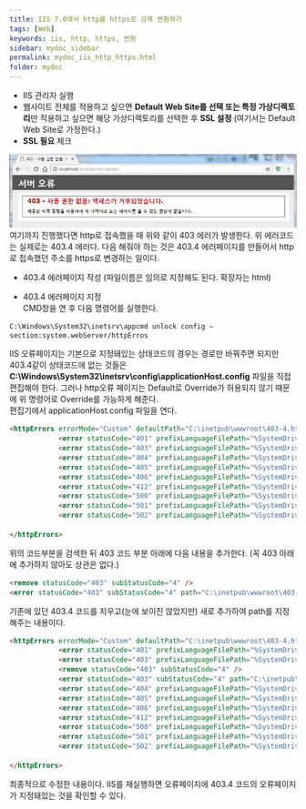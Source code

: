```yaml
---
title: IIS 7.0에서 http를 https로 강제 변환하기
tags: [Web]
keywords: iis, http, https, 변환
sidebar: mydoc_sidebar
permalink: mydoc_iis_http_https.html
folder: mydoc
---
```


* IIS 관리자 실행
* 웹사이트 전체를 적용하고 싶으면 **Default Web Site를 선택 또는 특정 가상디렉토리**만 적용하고 싶으면 해당 가상디렉토리를 선택한 후 **SSL 설정** (여기서는 Default Web Site로 가정한다.)
* **SSL 필요** 체크

![](../../images/403.4-error.jpg)
여기까지 진행했다면 http로 접속했을 때 위와 같이 403 에러가 발생한다. 위 에러코드는 실제로는 403.4 에러다. 다음 해줘야 하는 것은 403.4 에러페이지를 만들어서 http로 접속했던 주소를 https로 변경하는 일이다.

* 403.4 에러페이지 작성 (파일이름은 임의로 지정해도 된다. 확장자는 html)  



* 403.4 에러페이지 지정  
CMD창을 연 후 다음 명령어를 실행한다.

```
C:\Windows\System32\inetsrv\appcmd unlock config –section:system.webServer/httpErros
```

IIS 오류페이지는 기본으로 지정돼있는 상태코드의 경우는 경로만 바꿔주면 되지만 403.4같이 상태코드에 없는 것들은 **C:\Windows\System32\inetsrv\config\applicationHost.config** 파일을 직접 편집해야 한다. 그러나 http오류 페이지는 Default로 Override가 허용되지 않기 때문에 위 명령어로 Override를 가능하게 해준다.  
편집기에서 applicationHost.config 파일을 연다.

```html
<httpErrors errorMode="Custom" defaultPath="C:\inetpub\wwwroot\403-4.htm" lockAttributes="allowAbsolutePathsWhenDelegated,defaultPath">
            <error statusCode="401" prefixLanguageFilePath="%SystemDrive%\inetpub\custerr" path="401.htm" />
            <error statusCode="403" prefixLanguageFilePath="%SystemDrive%\inetpub\custerr" path="403.htm" />
            <error statusCode="404" prefixLanguageFilePath="%SystemDrive%\inetpub\custerr" path="404.htm" />
            <error statusCode="405" prefixLanguageFilePath="%SystemDrive%\inetpub\custerr" path="405.htm" />
            <error statusCode="406" prefixLanguageFilePath="%SystemDrive%\inetpub\custerr" path="406.htm" />
            <error statusCode="412" prefixLanguageFilePath="%SystemDrive%\inetpub\custerr" path="412.htm" />
            <error statusCode="500" prefixLanguageFilePath="%SystemDrive%\inetpub\custerr" path="500.htm" />
            <error statusCode="501" prefixLanguageFilePath="%SystemDrive%\inetpub\custerr" path="501.htm" />
            <error statusCode="502" prefixLanguageFilePath="%SystemDrive%\inetpub\custerr" path="502.htm" />
                
</httpErrors>
```

위의 코드부분을 검색한 뒤 403 코드 부분 아래에 다음 내용을 추가한다. (꼭 403 아래에 추가하지 않아도 상관은 없다.)

```html
<remove statusCode="403" subStatusCode="4" />
<error statusCode="403" subStatusCode="4" path="C:\inetpub\wwwroot\403-4.htm" responseMode="File" />
```

기존에 있던 403.4 코드를 지우고(눈에 보이진 않았지만) 새로 추가하여 path를 지정해주는 내용이다.

```html
<httpErrors errorMode="Custom" defaultPath="C:\inetpub\wwwroot\403-4.htm" lockAttributes="allowAbsolutePathsWhenDelegated,defaultPath">
            <error statusCode="401" prefixLanguageFilePath="%SystemDrive%\inetpub\custerr" path="401.htm" />
            <error statusCode="403" prefixLanguageFilePath="%SystemDrive%\inetpub\custerr" path="403.htm" />
            <remove statusCode="403" subStatusCode="4" />
            <error statusCode="403" subStatusCode="4" path="C:\inetpub\wwwroot\403-4.htm" responseMode="File" />
            <error statusCode="404" prefixLanguageFilePath="%SystemDrive%\inetpub\custerr" path="404.htm" />
            <error statusCode="405" prefixLanguageFilePath="%SystemDrive%\inetpub\custerr" path="405.htm" />
            <error statusCode="406" prefixLanguageFilePath="%SystemDrive%\inetpub\custerr" path="406.htm" />
            <error statusCode="412" prefixLanguageFilePath="%SystemDrive%\inetpub\custerr" path="412.htm" />
            <error statusCode="500" prefixLanguageFilePath="%SystemDrive%\inetpub\custerr" path="500.htm" />
            <error statusCode="501" prefixLanguageFilePath="%SystemDrive%\inetpub\custerr" path="501.htm" />
            <error statusCode="502" prefixLanguageFilePath="%SystemDrive%\inetpub\custerr" path="502.htm" />
                
</httpErrors>
```

최종적으로 수정한 내용이다. IIS를 재실행하면 오류페이지에 403.4 코드의 오류페이지가 지정돼있는 것을 확인할 수 있다.